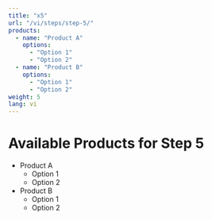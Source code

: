 ```yaml
---
title: "x5"
url: "/vi/steps/step-5/"
products:
  - name: "Product A"
    options:
      - "Option 1"
      - "Option 2"
  - name: "Product B"
    options:
      - "Option 1"
      - "Option 2"
weight: 5
lang: vi
---
```


# Available Products for Step 5

- Product A
  - Option 1
  - Option 2
- Product B
  - Option 1
  - Option 2